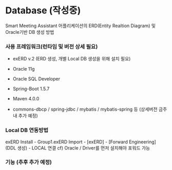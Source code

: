# Database (작성중)

Smart Meeting Assistant 어플리케이션의 ERD(Entity Realtion Diagram) 및 Oracle기반 DB 생성 방법

### 사용 프레임워크(런타임 및 버전 상세 필요)
* exERD v.2 (ERD 생성, 개별 Local DB 생성을 위해 설치 필요)
* Oracle 11g
* Oracle SQL Developer

* Spring-Boot 1.5.7
* Maven 4.0.0
* commons-dbcp / spring-jdbc / mybatis / mybatis-spring 등 (상세버전 금주내 추가 예정)

### Local DB 연동방법
exERD Install - Group1.exERD Import - [exERD] - [Forward Engineering] (DDL 생성) - LOCAL 연결
cf) Oracle / Driver를 먼저 설치해야 포워드 가능

### 기능 (추후 추가 예정)
